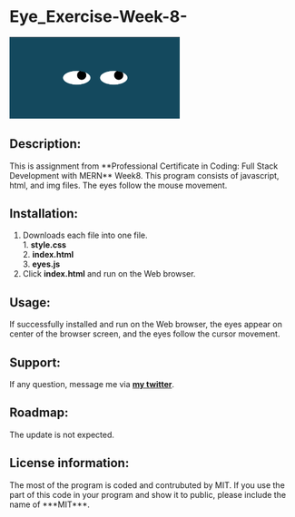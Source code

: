 # Eye_Exercise-Week-8-

<img src="EyesExercise.png" width='300'/>

## Description:
  <p>This is assignment from **Professional Certificate in Coding: Full Stack Development with MERN** Week8.
  This program consists of javascript, html, and img files.
  The eyes follow the mouse movement.</p>

## Installation:
  1. Downloads each file into one file. <br>
    1. **style.css** <br>
    2. **index.html** <br>
    3. **eyes.js** <br>
  2. Click **index.html** and run on the Web browser.
  
## Usage:
  <p>If successfully installed and run on the Web browser, the eyes appear on center of the browser screen, and the eyes follow the cursor movement.</p>
  
## Support:
  If any question, message me via **[my twitter](https://twitter.com/Kojiro38895598)**.
  
## Roadmap:
  The update is not expected.
  
## License information: 
  <p>The most of the program is coded and contrubuted by MIT. If you use the part of this code in your program and show it to public, please include the name of ***MIT***.</p>

